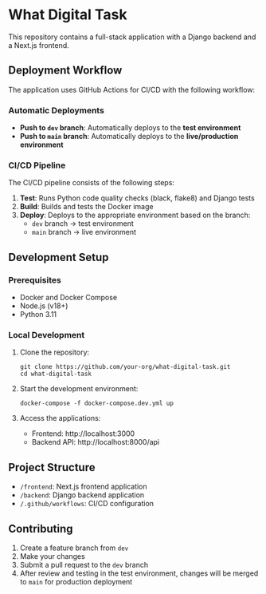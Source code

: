 # What Digital Task

This repository contains a full-stack application with a Django backend and a Next.js frontend.

## Deployment Workflow

The application uses GitHub Actions for CI/CD with the following workflow:

### Automatic Deployments

- **Push to `dev` branch**: Automatically deploys to the **test environment**
- **Push to `main` branch**: Automatically deploys to the **live/production environment**

### CI/CD Pipeline

The CI/CD pipeline consists of the following steps:

1. **Test**: Runs Python code quality checks (black, flake8) and Django tests
2. **Build**: Builds and tests the Docker image
3. **Deploy**: Deploys to the appropriate environment based on the branch:
   - `dev` branch → test environment
   - `main` branch → live environment

## Development Setup

### Prerequisites

- Docker and Docker Compose
- Node.js (v18+)
- Python 3.11

### Local Development

1. Clone the repository:
   ```
   git clone https://github.com/your-org/what-digital-task.git
   cd what-digital-task
   ```

2. Start the development environment:
   ```
   docker-compose -f docker-compose.dev.yml up
   ```

3. Access the applications:
   - Frontend: http://localhost:3000
   - Backend API: http://localhost:8000/api

## Project Structure

- `/frontend`: Next.js frontend application
- `/backend`: Django backend application
- `/.github/workflows`: CI/CD configuration

## Contributing

1. Create a feature branch from `dev`
2. Make your changes
3. Submit a pull request to the `dev` branch
4. After review and testing in the test environment, changes will be merged to `main` for production deployment 